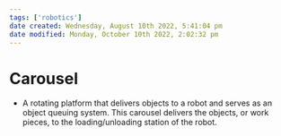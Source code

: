 ```yaml
---
tags: ['robotics']
date created: Wednesday, August 10th 2022, 5:41:04 pm
date modified: Monday, October 10th 2022, 2:02:32 pm
---
```


# Carousel
- A rotating platform that delivers objects to a robot and serves as an object queuing system. This carousel delivers the objects, or work pieces, to the loading/unloading station of the robot.



